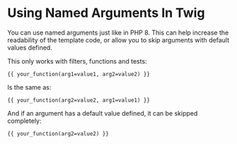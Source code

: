 Using Named Arguments In Twig
=====

You can use named arguments just like in PHP 8. This can help increase the readability of the template code, or allow you to skip arguments with default values defined.

This only works with filters, functions and tests:

<!-- {% raw %} -->
```twig
{{ your_function(arg1=value1, arg2=value2) }}
```
<!-- {% endraw %} -->

Is the same as:

<!-- {% raw %} -->
```twig
{{ your_function(arg2=value2, arg1=value1) }}
```
<!-- {% endraw %} -->

And if an argument has a default value defined, it can be skipped completely:

<!-- {% raw %} -->
```twig
{{ your_function(arg2=value2) }}
```
<!-- {% endraw %} -->
